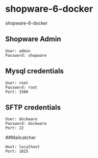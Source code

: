 # shopware-6-docker
shopware-6-docker


## Shopware Admin

```code
User: admin
Password: shopware
```

## Mysql credentials
```code
User: root
Password: root
Port: 3306
```

## SFTP credentials
```code
User: dockware
Password: dockware
Port: 22
```

##Mailcatcher
```code
Host: localhost
Port: 1025
```